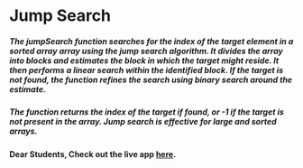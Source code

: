 # Jump Search

##### The jumpSearch function searches for the index of the target element in a sorted array array using the jump search algorithm. It divides the array into blocks and estimates the block in which the target might reside. It then performs a linear search within the identified block. If the target is not found, the function refines the search using binary search around the estimate.

##### The function returns the index of the target if found, or -1 if the target is not present in the array. Jump search is effective for large and sorted arrays.

#### Dear Students, Check out the live app [here](https://kdeepika-brs.github.io/Hamming-algo/).
